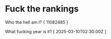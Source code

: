 # Fuck the rankings

Who the hell am I?
{ 11082485 }

What fucking year is it?
[ 2025-03-10T02:30:00Z ]
